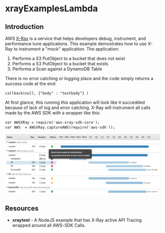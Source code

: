 # xrayExamplesLambda

## Introduction
AWS  [X-Ray](https://aws.amazon.com/xray/) is a service that helps developers debug, instrument, and performance tune applications.
This example demostrates how to use X-Ray to instrument a "mock" application. The application:

1. Performs a S3 PutObject to a bucket that does not exist
2. Performs a S3 PutObject to a bucket that exists
3. Performa a Scan against a DynamoDB Table

There is no error catching or logging place and the code simply returns a success code at the end:

```node
callback(null, {"body" : "testbody"} )
```

At first glance, this running this application will look like it succedded because of lack of log and error catching.
X-Ray will instrument all calls made by the AWS SDK with a wrapper like this:

```node
var AWSXRay = require('aws-xray-sdk-core');
var AWS  = AWSXRay.captureAWS(require('aws-sdk'));
```

![SAM Local Start API](media/xray.png)

## Resources

- **xraytest** - A NodeJS example that has X-Ray active API Tracing wrapped around all AWS-SDK Calls.